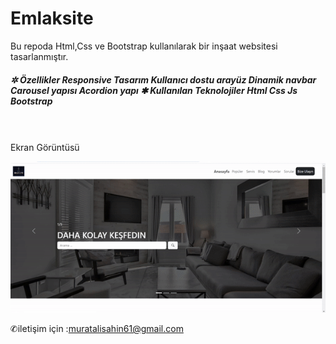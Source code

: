 
# Emlaksite
Bu repoda Html,Css ve Bootstrap kullanılarak bir inşaat websitesi tasarlanmıştır.
<h5>
✲ Özellikler
Responsive Tasarım
Kullanıcı dostu arayüz
Dinamik navbar
Carousel yapısı
Acordion yapı
✱ Kullanılan Teknolojiler
Html
Css
Js
Bootstrap

</h5><br> <br>
Ekran Görüntüsü


![alt text](Emlak-gif-3.gif)


✆iletişim için :muratalisahin61@gmail.com
